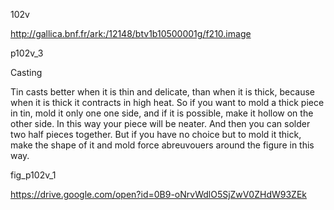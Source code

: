 102v

http://gallica.bnf.fr/ark:/12148/btv1b10500001g/f210.image

p102v_3

Casting

Tin casts better when it is thin and delicate, than when it is thick, because when it is thick it contracts in high heat. So if you want to mold a thick piece in tin, mold it only one one side, and if it is possible, make it hollow on the other side. In this way your piece will be neater. And then you can solder two half pieces together. But if you have no choice but to mold it thick, make the shape of it and mold force abreuvouers around the figure in this way.

fig_p102v_1

https://drive.google.com/open?id=0B9-oNrvWdlO5SjZwV0ZHdW93ZEk
